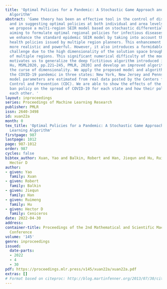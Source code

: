 ```yaml
---
title: 'Optimal Policies for a Pandemic: A Stochastic Game Approach and a Deep Learning
  Algorithm'
abstract: 'Game theory has been an effective tool in the control of disease spread
  and in suggesting optimal policies at both individual and area levels. In this paper,
  we propose a multi-region SEIR model based on stochastic differential game theory,
  aiming to formulate optimal regional policies for infectious diseases. Specifically,
  we enhance the standard epidemic SEIR model by taking into account the social and
  health policies issued by multiple region planners. This enhancement makes the model
  more realistic and powerful. However, it also introduces a formidable computational
  challenge due to the high dimensionality of the solution space brought by the presence
  of multiple regions. This significant numerical difficulty of the model structure
  motivates us to generalize the deep fictitious algorithm introduced in [Han and
  Hu, MSML2020, pp.221–245, PMLR, 2020] and develop an improved algorithm to overcome
  the curse of dimensionality. We apply the proposed model and algorithm to study
  the COVID-19 pandemic in three states: New York, New Jersey and Pennsylvania. The
  model parameters are estimated from real data posted by the Centers for Disease
  Control and Prevention (CDC). We are able to show the effects of the lockdown/travel
  ban policy on the spread of COVID-19 for each state and how their policies affect
  each other. '
layout: inproceedings
series: Proceedings of Machine Learning Research
publisher: PMLR
issn: 2640-3498
id: xuan22a
month: 0
tex_title: 'Optimal Policies for a Pandemic: A Stochastic Game Approach and a Deep
  Learning Algorithm'
firstpage: 987
lastpage: 1012
page: 987-1012
order: 987
cycles: false
bibtex_author: Xuan, Yao and Balkin, Robert and Han, Jiequn and Hu, Ruimeng and Ceniceros,
  Hector D
author:
- given: Yao
  family: Xuan
- given: Robert
  family: Balkin
- given: Jiequn
  family: Han
- given: Ruimeng
  family: Hu
- given: Hector D
  family: Ceniceros
date: 2022-04-30
address:
container-title: Proceedings of the 2nd Mathematical and Scientific Machine Learning
  Conference
volume: '145'
genre: inproceedings
issued:
  date-parts:
  - 2022
  - 4
  - 30
pdf: https://proceedings.mlr.press/v145/xuan22a/xuan22a.pdf
extras: []
# Format based on citeproc: http://blog.martinfenner.org/2013/07/30/citeproc-yaml-for-bibliographies/
---
```

